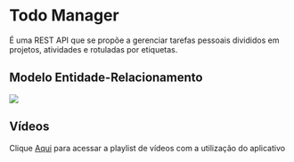 # Todo Manager
É uma REST API que se propõe a gerenciar tarefas pessoais divididos em projetos, atividades e rotuladas por etiquetas.


## Modelo Entidade-Relacionamento

![](https://i.imgur.com/vZB3N6t.png)


## Vídeos

Clique [Aqui](https://www.youtube.com/playlist?list=PLpvUwWqWYQqEWvsqW2rgo5-sQeozCSM5v) para acessar a playlist de vídeos com a utilização do aplicativo 